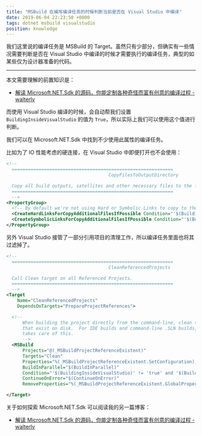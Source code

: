 ```yaml
---
title: "MSBuild 在编写编译任务的时候判断当前是否在 Visual Studio 中编译"
date: 2019-06-04 22:23:50 +0800
tags: dotnet msbuild visualstudio
position: knowledge
---
```


我们这里说的编译任务是 MSBuild 的 Target。虽然只有少部分，但确实有一些情况需要判断是否在 Visual Studio 中编译的时候才需要执行的编译任务，典型的如某些仅为设计器准备的代码。

---

本文需要理解的前置知识是：

- [解读 Microsoft.NET.Sdk 的源码，你能定制各种奇怪而富有创意的编译过程 - walterlv](/post/read-microsoft-net-sdk)

而使用 Visual Studio 编译的时候，会自动帮我们设置 `BuildingInsideVisualStudio` 的值为 `True`，所以实际上我们可以使用这个值进行判断。

我们可以在 Microsoft.NET.Sdk 中找到不少使用此属性的编译任务。

比如为了 IO 性能考虑的硬连接，在 Visual Studio 中即便打开也不会使用：

```xml
<!--
  ============================================================
                                      CopyFilesToOutputDirectory

  Copy all build outputs, satellites and other necessary files to the final directory.
  ============================================================
  -->
<PropertyGroup>
  <!-- By default we're not using Hard or Symbolic Links to copy to the output directory, and never when building in VS -->
  <CreateHardLinksForCopyAdditionalFilesIfPossible Condition="'$(BuildingInsideVisualStudio)' == 'true' or '$(CreateHardLinksForCopyAdditionalFilesIfPossible)' == ''">false</CreateHardLinksForCopyAdditionalFilesIfPossible>
  <CreateSymbolicLinksForCopyAdditionalFilesIfPossible Condition="'$(BuildingInsideVisualStudio)' == 'true' or '$(CreateSymbolicLinksForCopyAdditionalFilesIfPossible)' == ''">false</CreateSymbolicLinksForCopyAdditionalFilesIfPossible>
</PropertyGroup>
```

另外 Visual Studio 接管了一部分引用项目的清理工作，所以编译任务里面也将其过滤掉了。

```xml
<!--
  ============================================================
                                      CleanReferencedProjects

  Call Clean target on all Referenced Projects.
  ============================================================
  -->
<Target
    Name="CleanReferencedProjects"
    DependsOnTargets="PrepareProjectReferences">

  <!--
      When building the project directly from the command-line, clean those referenced projects
      that exist on disk.  For IDE builds and command-line .SLN builds, the solution build manager
      takes care of this.
      -->
  <MSBuild
      Projects="@(_MSBuildProjectReferenceExistent)"
      Targets="Clean"
      Properties="%(_MSBuildProjectReferenceExistent.SetConfiguration); %(_MSBuildProjectReferenceExistent.SetPlatform); %(_MSBuildProjectReferenceExistent.SetTargetFramework)"
      BuildInParallel="$(BuildInParallel)"
      Condition="'$(BuildingInsideVisualStudio)' != 'true' and '$(BuildProjectReferences)' == 'true' and '@(_MSBuildProjectReferenceExistent)' != ''"
      ContinueOnError="$(ContinueOnError)"
      RemoveProperties="%(_MSBuildProjectReferenceExistent.GlobalPropertiesToRemove)"/>

</Target>
```

关于如何探索 Microsoft.NET.Sdk 可以阅读我的另一篇博客：

- [解读 Microsoft.NET.Sdk 的源码，你能定制各种奇怪而富有创意的编译过程 - walterlv](/post/read-microsoft-net-sdk)
